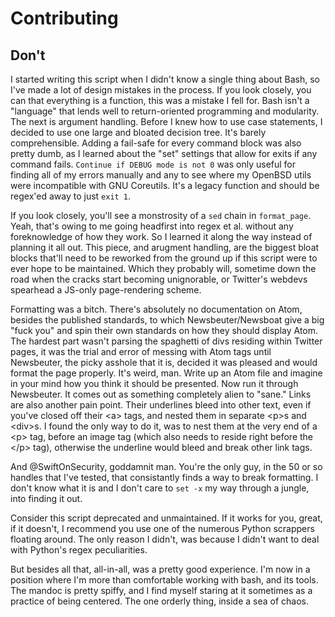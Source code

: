 # Contributing

## Don't

I started writing this script when I didn't know a single thing about Bash, so I've made a lot of design mistakes in the process. If you look closely, you can that everything is a function, this was a mistake I fell for. Bash isn't a "language" that lends well to return-oriented programming and modularity. The next is argument handling. Before I knew how to use case statements, I decided to use one large and bloated decision tree. It's barely comprehensible. Adding a fail-safe for every command block was also pretty dumb, as I learned about the "set" settings that allow for exits if any command fails. `Continue if DEBUG mode is not 0` was only useful for finding all of my errors manually and any to see where my OpenBSD utils were incompatible with GNU Coreutils. It's a legacy function and should be regex'ed away to just `exit 1`.

If you look closely, you'll see a monstrosity of a `sed` chain in `format_page`. Yeah, that's owing to me going headfirst into regex et al. without any foreknowledge of how they work. So I learned it along the way instead of planning it all out. This piece, and arugment handling, are the biggest bloat blocks that'll need to be reworked from the ground up if this script were to ever hope to be maintained. Which they probably will, sometime down the road when the cracks start becoming unignorable, or Twitter's webdevs spearhead a JS-only page-rendering scheme.

Formatting was a bitch. There's absolutely no documentation on Atom, besides the published standards, to which Newsbeuter/Newsboat give a big "fuck you" and spin their own standards on how they should display Atom. The hardest part wasn't parsing the spaghetti of divs residing within Twitter pages, it was the trial and error of messing with Atom tags until Newsbeuter, the picky asshole that it is, decided it was pleased and would format the page properly. It's weird, man. Write up an Atom file and imagine in your mind how you think it should be presented. Now run it through Newsbeuter. It comes out as something completely alien to "sane." Links are also another pain point. Their underlines bleed into other text, even if you've closed off their \<a\> tags, and nested them in separate \<p\>s and \<div\>s. I found the only way to do it, was to nest them at the very end of a \<p\> tag, before an image tag (which also needs to reside right before the \</p\> tag), otherwise the underline would bleed and break other link tags.

And @SwiftOnSecurity, goddamnit man. You're the only guy, in the 50 or so handles that I've tested, that consistantly finds a way to break formatting. I don't know what it is and I don't care to `set -x` my way through a jungle, into finding it out.

Consider this script deprecated and unmaintained. If it works for you, great, if it doesn't, I recommend you use one of the numerous Python scrappers floating around. The only reason I didn't, was because I didn't want to deal with Python's regex peculiarities.

But besides all that, all-in-all, was a pretty good experience. I'm now in a position where I'm more than comfortable working with bash, and its tools. The mandoc is pretty spiffy, and I find myself staring at it sometimes as a practice of being centered. The one orderly thing, inside a sea of chaos.
